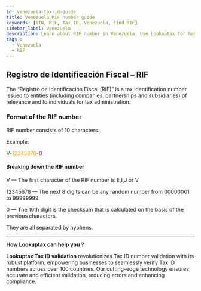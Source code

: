```yaml
---
id: venezuela-tax-id-guide
title: Venezuela RIF number guide
keywords: [TIN, RIF, Tax ID, Venezuela, Find RIF]
sidebar_label: Venezuela
description: Learn about RIF number in Venezuela. Use Lookuptax for hassle-free tax id validation in Venezuela and other 100+ countries
tags : 
  - Venezuela
  - RIF
---
```



## Registro de Identificación Fiscal – RIF
The “Registro de Identificación Fiscal (RIF)” is a tax identification number issued to entities (including companies, partnerships and subsidiaries) of relevance and to individuals for tax administration. 

### Format of the RIF number

RIF number consists of 10 characters.

Example:

<font color="green">V</font>-<font color="orange">12345678</font>-<font color="red">0</font> 



#### Breaking down the RIF number

V — The first character of the RIF number is E,I,J or V

12345678 — The next 8 digits can be any random number from 00000001 to 99999999.

0 — The 10th digit is the checksum that is calculated on the basis of the previous characters.

They are all separated by hyphens.

----
**How [Lookuptax](https://lookuptax.com/) can help you ?**

**Lookuptax Tax ID validation**  revolutionizes Tax ID number validation with its robust platform, empowering businesses to seamlessly verify Tax ID numbers across over 100 countries. Our cutting-edge technology ensures accurate and efficient validation, reducing errors and enhancing compliance.

